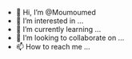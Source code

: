 - 👋 Hi, I’m @Moumoumed
- 👀 I’m interested in ...
- 🌱 I’m currently learning ...
- 💞️ I’m looking to collaborate on ...
- 📫 How to reach me ...

<!---
Moumoumed/Moumoumed is a ✨ special ✨ repository because its `README.md` (this file) appears on your GitHub profile.
You can click the Preview link to take a look at your changes.
--->
